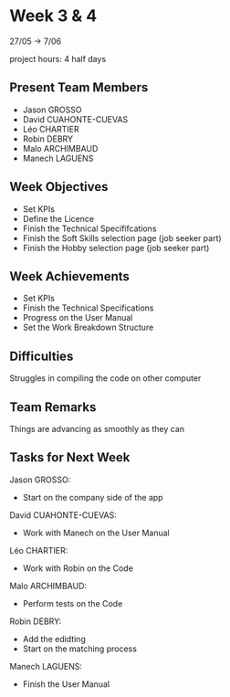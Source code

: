 # Week 3 & 4

27/05 &rarr; 7/06

project hours: 4 half days

## Present Team Members

- Jason GROSSO
- David CUAHONTE-CUEVAS
- Léo CHARTIER
- Robin DEBRY
- Malo ARCHIMBAUD
- Manech LAGUENS

## Week Objectives

- Set KPIs
- Define the Licence
- Finish the Technical Specififcations
- Finish the Soft Skills selection page (job seeker part)
- Finish the Hobby selection page (job seeker part)

## Week Achievements

- Set KPIs
- Finish the Technical Specifications
- Progress on the User Manual
- Set the Work Breakdown Structure

## Difficulties

Struggles in compiling the code on other computer

## Team Remarks

Things are advancing as smoothly as they can

## Tasks for Next Week

Jason GROSSO:
- Start on the company side of the app

David CUAHONTE-CUEVAS:
- Work with Manech on the User Manual

Léo CHARTIER:
- Work with Robin on the Code

Malo ARCHIMBAUD:
- Perform tests on the Code

Robin DEBRY:
- Add the edidting
- Start on the matching process

Manech LAGUENS:
- Finish the User Manual
